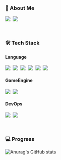 <!--
**AllveGit/AllveGit** is a ✨ _special_ ✨ repository because its `README.md` (this file) appears on your GitHub profile.

Here are some ideas to get you started:

- 🔭 I’m currently working on ...
- 🌱 I’m currently learning ...
- 👯 I’m looking to collaborate on ...
- 🤔 I’m looking for help with ...
- 💬 Ask me about ...
- 📫 How to reach me: ...
- 😄 Pronouns: ...
- ⚡ Fun fact: ...
-->
<h3 align="left">💬 About Me</h3>
<p align="left">
  <a href="https://AllveGit.github.io/"><img src="https://img.shields.io/badge/Tech%20Blog-11B48A?style=flat&logo=GitHub&logoColor=white&link=https://AllveGit.github.io/"/></a>&nbsp
  <a href="mailto:allvegamedevelop@gmail.com"><img src="https://img.shields.io/badge/Gmail-d14836?style=flat-square&logo=Gmail&logoColor=white&link=allvegamedevelop@gmail.com"/></a>
</p>

<br>

<h3 align="left">🛠 Tech Stack</h3>

<h4 align="left">Language</h3>

<p align="left">
   <img src = "https://img.shields.io/badge/-C-A8B9CC?style=flat-square&logo=C&logoColor=white"/></a>&nbsp
  <img src = "https://img.shields.io/badge/-C++-00599C?style=flat-square&logo=c%2B%2B&logoColor=white"/></a>&nbsp
  <img src = "https://img.shields.io/badge/-CSharp-239120?style=flat-square&logo=C%20Sharp&logoColor=white"/></a>&nbsp
  <img src = "https://img.shields.io/badge/-Go-00ADD8?style=flat-square&logo=Go&logoColor=white"/></a>&nbsp
  <img src = "https://img.shields.io/badge/-Rust-000000?style=flat-square&logo=Rust&logoColor=white"/></a>&nbsp
  <img src = "https://img.shields.io/badge/-Python-3776AB?&style=flat-square&logo=Python&logoColor=white"/></a>&nbsp
</p>

<h4 align="left">GameEngine</h3>

<p align="left">
  <img src = "https://img.shields.io/badge/-Unity-FFFFFF?style=flat-square&logo=Unity&logoColor=black"/></a>&nbsp
  <img src = "https://img.shields.io/badge/-UnrealEngine-0E1128?style=flat-square&logo=UnrealEngine&logoColor=white"/></a>&nbsp
</p>

<h4 align="left">DevOps</h3>

<p align="left">
  <img src = "https://img.shields.io/badge/-AmazonAWS-232F3E?style=flat-square&logo=AmazonAWS&logoColor=white"/></a>&nbsp
  <img src = "https://img.shields.io/badge/-Docker-2496ED?style=flat-square&logo=Docker&logoColor=white"/></a>&nbsp
</p>

<br>
<h3 align="left">💻 Progress</h3>

![Anurag's GitHub stats](https://github-readme-stats.vercel.app/api?username=AllveGit&show_icons=true&theme=radical)

